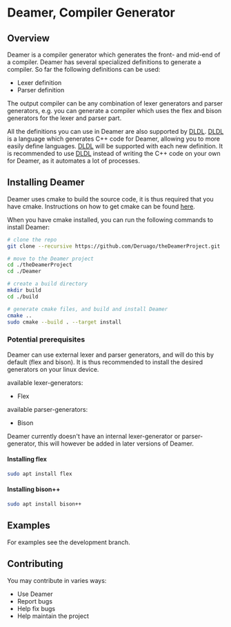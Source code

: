 # Deamer, Compiler Generator

## Overview

Deamer is a compiler generator which generates the front- and mid-end of a compiler. Deamer has several specialized definitions to generate a compiler. So far the following definitions can be used:

- Lexer definition
- Parser definition

The output compiler can be any combination of lexer generators and parser generators, e.g. you can generate a compiler which uses the flex and bison generators for the lexer and parser part.

All the definitions you can use in Deamer are also supported by [DLDL](https://github.com/Deruago/DLDL). [DLDL](https://github.com/Deruago/DLDL) is a language which generates C++ code for Deamer, allowing you to more easily define languages. [DLDL](https://github.com/Deruago/DLDL) will be supported with each new definition. It is recommended to use [DLDL](https://github.com/Deruago/DLDL) instead of writing the C++ code on your own for Deamer, as it automates a lot of processes.

## Installing Deamer

Deamer uses cmake to build the source code, it is thus required that you have cmake. Instructions on how to get cmake can be found [here](https://cmake.org/install/).

When you have cmake installed, you can run the following commands to install Deamer:

```bash
# clone the repo
git clone --recursive https://github.com/Deruago/theDeamerProject.git

# move to the Deamer project
cd ./theDeamerProject
cd ./Deamer

# create a build directory
mkdir build
cd ./build

# generate cmake files, and build and install Deamer
cmake ..
sudo cmake --build . --target install
```

### Potential prerequisites

Deamer can use external lexer and parser generators, and will do this by default (flex and bison). It is thus recommended to install the desired generators on your linux device.

available lexer-generators:

- Flex

available parser-generators:

- Bison

Deamer currently doesn't have an internal lexer-generator or parser-generator, this will however be added in later versions of Deamer.

#### Installing flex

```bash
sudo apt install flex
```

#### Installing bison++

```bash
sudo apt install bison++
```



## Examples

For examples see the development branch.

## Contributing

You may contribute in varies ways:

- Use Deamer
- Report bugs
- Help fix bugs
- Help maintain the project



